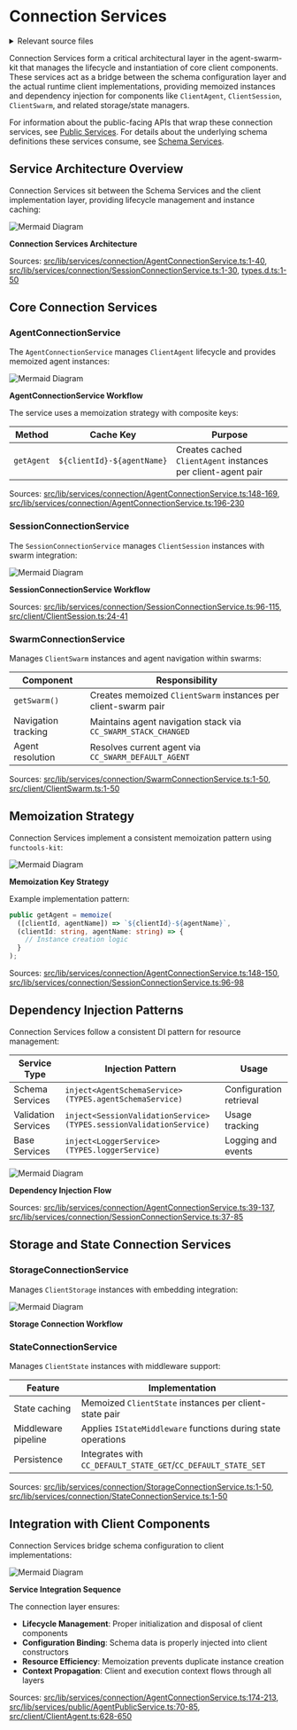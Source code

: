 # Connection Services

<details>
<summary>Relevant source files</summary>

The following files were used as context for generating this wiki page:

- [docs/classes/ClientCompute.md](docs/classes/ClientCompute.md)
- [docs/classes/DocService.md](docs/classes/DocService.md)
- [docs/classes/SchemaUtils.md](docs/classes/SchemaUtils.md)
- [docs/index.md](docs/index.md)
- [docs/interfaces/IAgentNavigationParams.md](docs/interfaces/IAgentNavigationParams.md)
- [docs/interfaces/IAgentTool.md](docs/interfaces/IAgentTool.md)
- [docs/interfaces/INavigateToAgentParams.md](docs/interfaces/INavigateToAgentParams.md)
- [docs/interfaces/INavigateToTriageParams.md](docs/interfaces/INavigateToTriageParams.md)
- [docs/interfaces/ISwarmDI.md](docs/interfaces/ISwarmDI.md)
- [docs/interfaces/ITriageNavigationParams.md](docs/interfaces/ITriageNavigationParams.md)
- [package-lock.json](package-lock.json)
- [package.json](package.json)
- [src/client/ClientAgent.ts](src/client/ClientAgent.ts)
- [src/client/ClientHistory.ts](src/client/ClientHistory.ts)
- [src/client/ClientSession.ts](src/client/ClientSession.ts)
- [src/config/params.ts](src/config/params.ts)
- [src/index.ts](src/index.ts)
- [src/interfaces/Agent.interface.ts](src/interfaces/Agent.interface.ts)
- [src/interfaces/Session.interface.ts](src/interfaces/Session.interface.ts)
- [src/lib/services/connection/AgentConnectionService.ts](src/lib/services/connection/AgentConnectionService.ts)
- [src/lib/services/connection/SessionConnectionService.ts](src/lib/services/connection/SessionConnectionService.ts)
- [src/lib/services/public/AgentPublicService.ts](src/lib/services/public/AgentPublicService.ts)
- [src/lib/services/public/SessionPublicService.ts](src/lib/services/public/SessionPublicService.ts)
- [src/model/GlobalConfig.model.ts](src/model/GlobalConfig.model.ts)
- [types.d.ts](types.d.ts)

</details>



Connection Services form a critical architectural layer in the agent-swarm-kit that manages the lifecycle and instantiation of core client components. These services act as a bridge between the schema configuration layer and the actual runtime client implementations, providing memoized instances and dependency injection for components like `ClientAgent`, `ClientSession`, `ClientSwarm`, and related storage/state managers.

For information about the public-facing APIs that wrap these connection services, see [Public Services](#3.4). For details about the underlying schema definitions these services consume, see [Schema Services](#3.2).

## Service Architecture Overview

Connection Services sit between the Schema Services and the client implementation layer, providing lifecycle management and instance caching:

![Mermaid Diagram](./diagrams\15_Connection_Services_0.svg)

**Connection Services Architecture**

Sources: [src/lib/services/connection/AgentConnectionService.ts:1-40](), [src/lib/services/connection/SessionConnectionService.ts:1-30](), [types.d.ts:1-50]()

## Core Connection Services

### AgentConnectionService

The `AgentConnectionService` manages `ClientAgent` lifecycle and provides memoized agent instances:

![Mermaid Diagram](./diagrams\15_Connection_Services_1.svg)

**AgentConnectionService Workflow**

The service uses a memoization strategy with composite keys:

| Method | Cache Key | Purpose |
|--------|-----------|---------|
| `getAgent` | `${clientId}-${agentName}` | Creates cached `ClientAgent` instances per client-agent pair |

Sources: [src/lib/services/connection/AgentConnectionService.ts:148-169](), [src/lib/services/connection/AgentConnectionService.ts:196-230]()

### SessionConnectionService 

The `SessionConnectionService` manages `ClientSession` instances with swarm integration:

![Mermaid Diagram](./diagrams\15_Connection_Services_2.svg)

**SessionConnectionService Workflow**

Sources: [src/lib/services/connection/SessionConnectionService.ts:96-115](), [src/client/ClientSession.ts:24-41]()

### SwarmConnectionService

Manages `ClientSwarm` instances and agent navigation within swarms:

| Component | Responsibility |
|-----------|----------------|
| `getSwarm()` | Creates memoized `ClientSwarm` instances per client-swarm pair |
| Navigation tracking | Maintains agent navigation stack via `CC_SWARM_STACK_CHANGED` |
| Agent resolution | Resolves current agent via `CC_SWARM_DEFAULT_AGENT` |

Sources: [src/lib/services/connection/SwarmConnectionService.ts:1-50](), [src/client/ClientSwarm.ts:1-50]()

## Memoization Strategy

Connection Services implement a consistent memoization pattern using `functools-kit`:

![Mermaid Diagram](./diagrams\15_Connection_Services_3.svg)

**Memoization Key Strategy**

Example implementation pattern:
```typescript
public getAgent = memoize(
  ([clientId, agentName]) => `${clientId}-${agentName}`,
  (clientId: string, agentName: string) => {
    // Instance creation logic
  }
);
```

Sources: [src/lib/services/connection/AgentConnectionService.ts:148-150](), [src/lib/services/connection/SessionConnectionService.ts:96-98]()

## Dependency Injection Patterns

Connection Services follow a consistent DI pattern for resource management:

| Service Type | Injection Pattern | Usage |
|--------------|-------------------|-------|
| Schema Services | `inject<AgentSchemaService>(TYPES.agentSchemaService)` | Configuration retrieval |
| Validation Services | `inject<SessionValidationService>(TYPES.sessionValidationService)` | Usage tracking |
| Base Services | `inject<LoggerService>(TYPES.loggerService)` | Logging and events |

![Mermaid Diagram](./diagrams\15_Connection_Services_4.svg)

**Dependency Injection Flow**

Sources: [src/lib/services/connection/AgentConnectionService.ts:39-137](), [src/lib/services/connection/SessionConnectionService.ts:37-85]()

## Storage and State Connection Services

### StorageConnectionService

Manages `ClientStorage` instances with embedding integration:

![Mermaid Diagram](./diagrams\15_Connection_Services_5.svg)

**Storage Connection Workflow**

### StateConnectionService

Manages `ClientState` instances with middleware support:

| Feature | Implementation |
|---------|----------------|
| State caching | Memoized `ClientState` instances per client-state pair |
| Middleware pipeline | Applies `IStateMiddleware` functions during state operations |
| Persistence | Integrates with `CC_DEFAULT_STATE_GET`/`CC_DEFAULT_STATE_SET` |

Sources: [src/lib/services/connection/StorageConnectionService.ts:1-50](), [src/lib/services/connection/StateConnectionService.ts:1-50]()

## Integration with Client Components

Connection Services bridge schema configuration to client implementations:

![Mermaid Diagram](./diagrams\15_Connection_Services_6.svg)

**Service Integration Sequence**

The connection layer ensures:
- **Lifecycle Management**: Proper initialization and disposal of client components
- **Configuration Binding**: Schema data is properly injected into client constructors
- **Resource Efficiency**: Memoization prevents duplicate instance creation
- **Context Propagation**: Client and execution context flows through all layers

Sources: [src/lib/services/connection/AgentConnectionService.ts:174-213](), [src/lib/services/public/AgentPublicService.ts:70-85](), [src/client/ClientAgent.ts:628-650]()